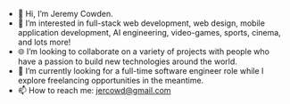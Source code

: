 - 👋 Hi, I’m Jeremy Cowden.
- 👀 I’m interested in full-stack web development, web design, mobile application development, AI engineering, video-games, sports, cinema, and lots more!
- 🌐 I’m looking to collaborate on a variety of projects with people who have a passion to build new technologies around the world.
- 🌱 I’m currently looking for a full-time software engineer role while I explore freelancing opportunities in the meantime.
- 📫 How to reach me: jercowd@gmail.com

<!---
jercowd/jercowd is a ✨ special ✨ repository because its `README.md` (this file) appears on your GitHub profile.
You can click the Preview link to take a look at your changes.
--->
